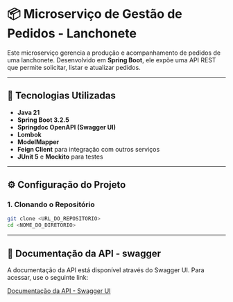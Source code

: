# 📦 Microserviço de Gestão de Pedidos - Lanchonete

Este microserviço gerencia a produção e acompanhamento de pedidos de uma lanchonete. Desenvolvido em **Spring Boot**, ele expõe uma API REST que permite solicitar, listar e atualizar pedidos.

---

## 🚀 **Tecnologias Utilizadas**
- **Java 21**
- **Spring Boot 3.2.5**
- **Springdoc OpenAPI (Swagger UI)**
- **Lombok**
- **ModelMapper**
- **Feign Client** para integração com outros serviços
- **JUnit 5** e **Mockito** para testes

---

## ⚙️ **Configuração do Projeto**

### **1. Clonando o Repositório**
```bash
git clone <URL_DO_REPOSITORIO>
cd <NOME_DO_DIRETORIO>
```

---
## 📄 **Documentação da API - swagger**

A documentação da API está disponível através do Swagger UI. Para acessar, use o seguinte link:

[Documentação da API - Swagger UI](http://localhost:8080/swagger-ui.html)
